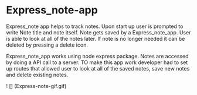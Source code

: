 # Express_note-app

Express_note app helps to track notes. Upon start up user is prompted to write Note title and note itself. Note gets saved by a Express_note_app. User is able to look at all of the notes later. If note is no longer needed it can be deleted by pressing a delete icon.

Express_note_app works using node express package. Notes are accessed by doing a API call to a server. TO make this app work developer had to set up routes that allowed user to look at all of the saved notes, save new notes and delete existing notes.


! [] (Express-note-gif.gif)
